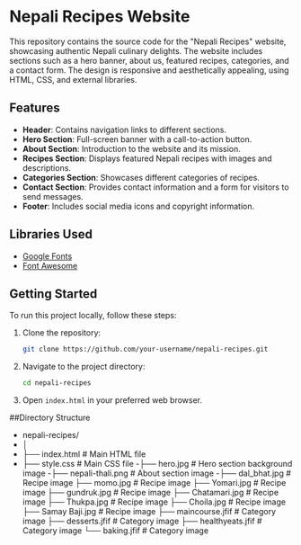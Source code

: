 # Nepali Recipes Website

This repository contains the source code for the "Nepali Recipes" website, showcasing authentic Nepali culinary delights. The website includes sections such as a hero banner, about us, featured recipes, categories, and a contact form. The design is responsive and aesthetically appealing, using HTML, CSS, and external libraries.

## Features

- **Header**: Contains navigation links to different sections.
- **Hero Section**: Full-screen banner with a call-to-action button.
- **About Section**: Introduction to the website and its mission.
- **Recipes Section**: Displays featured Nepali recipes with images and descriptions.
- **Categories Section**: Showcases different categories of recipes.
- **Contact Section**: Provides contact information and a form for visitors to send messages.
- **Footer**: Includes social media icons and copyright information.

## Libraries Used

- [Google Fonts](https://fonts.googleapis.com/css2?family=Josefin+Sans)
- [Font Awesome](https://cdnjs.cloudflare.com/ajax/libs/font-awesome/6.4.0/css/all.min.css)

## Getting Started

To run this project locally, follow these steps:

1. Clone the repository:
   ```bash
   git clone https://github.com/your-username/nepali-recipes.git
2. Navigate to the project directory:
   ```bash
   cd nepali-recipes  
3. Open `index.html` in your preferred web browser.

##Directory Structure
- nepali-recipes/
- │
- ├── index.html       # Main HTML file
- ├── style.css        # Main CSS file
-├── hero.jpg         # Hero section background image
-├── nepali-thali.png # About section image
-├── dal_bhat.jpg     # Recipe image
├── momo.jpg         # Recipe image
├── Yomari.jpg       # Recipe image
├── gundruk.jpg      # Recipe image
├── Chatamari.jpg    # Recipe image
├── Thukpa.jpg       # Recipe image
├── Choila.jpg       # Recipe image
├── Samay Baji.jpg   # Recipe image
├── maincourse.jfif  # Category image
├── desserts.jfif    # Category image
├── healthyeats.jfif # Category image
└── baking.jfif      # Category image


